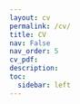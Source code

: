 ```yaml
---
layout: cv
permalink: /cv/
title: CV
nav: False
nav_order: 5
cv_pdf:
description:
toc:
  sidebar: left
---
```

